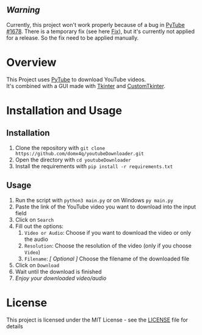 ## _Warning_
Currently, this project won't work properly because of a bug in [PyTube #1678](https://github.com/pytube/pytube/issues/1678).
There is a temporary fix (see here [Fix](https://github.com/pytube/pytube/issues/1678#issuecomment-1603948730)), but it's currently not applied for a release.
So the fix need to be applied manually.

# Overview
This Project uses [PyTube](https://github.com/pytube/pytube) to download YouTube videos.<br>
It's combined with a GUI made with [Tkinter](https://docs.python.org/3/library/tkinter.html) and [CustomTkinter](https://github.com/TomSchimansky/CustomTkinter).

# Installation and Usage
## Installation
1. Clone the repository with `git clone https://github.com/domx4q/youtubeDownloader.git`
2. Open the directory with `cd youtubeDownloader`
3. Install the requirements with `pip install -r requirements.txt`

## Usage
1. Run the script with `python3 main.py` or on Windows `py main.py`
2. Paste the link of the YouTube video you want to download into the input field
3. Click on `Search`
4. Fill out the options:
   1. `Video or Audio`: Choose if you want to download the video or only the audio
   2. `Resolution`: Choose the resolution of the video (only if you choose `Video`)
   3. `Filename`: *[ Optional ]* Choose the filename of the downloaded file
5. Click on `Download`
6. Wait until the download is finished
7. _Enjoy your downloaded video/audio_

# License
This project is licensed under the MIT License - see the [LICENSE](LICENSE) file for details